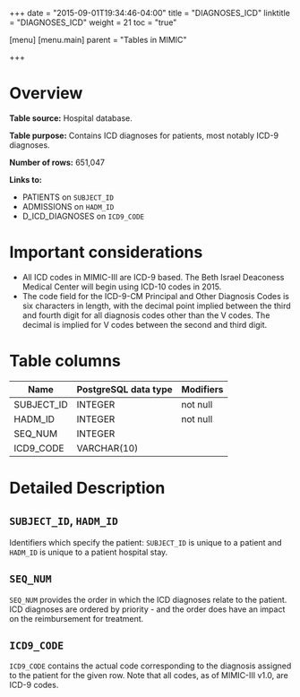 +++
date = "2015-09-01T19:34:46-04:00"
title = "DIAGNOSES_ICD"
linktitle = "DIAGNOSES_ICD"
weight = 21
toc = "true"

[menu]
  [menu.main]
    parent = "Tables in MIMIC"

+++

# Overview

**Table source:** Hospital database.

**Table purpose:** Contains ICD diagnoses for patients, most notably ICD-9 diagnoses.

**Number of rows:** 651,047

**Links to:**

* PATIENTS on `SUBJECT_ID`
* ADMISSIONS on `HADM_ID`
* D\_ICD\_DIAGNOSES on `ICD9_CODE`

# Important considerations

* All ICD codes in MIMIC-III are ICD-9 based. The Beth Israel Deaconess Medical Center will begin using ICD-10 codes in 2015.
* The code field for the ICD-9-CM Principal and Other Diagnosis Codes is six characters in length, with the decimal point implied between the third and fourth digit for all diagnosis codes other than the V codes. The decimal is implied for V codes between the second and third digit.

# Table columns

Name | PostgreSQL data type  | Modifiers
---- | ---- | ----
SUBJECT\_ID     | INTEGER               | not null
HADM\_ID        | INTEGER               | not null
SEQ\_NUM        | INTEGER               |
ICD9\_CODE      | VARCHAR(10)           |

# Detailed Description

## `SUBJECT_ID`, `HADM_ID`

Identifiers which specify the patient: `SUBJECT_ID` is unique to a patient and `HADM_ID` is unique to a patient hospital stay.

## `SEQ_NUM`

`SEQ_NUM` provides the order in which the ICD diagnoses relate to the patient. ICD diagnoses are ordered by priority - and the order does have an impact on the reimbursement for treatment.

## `ICD9_CODE`

`ICD9_CODE` contains the actual code corresponding to the diagnosis assigned to the patient for the given row. Note that all codes, as of MIMIC-III v1.0, are ICD-9 codes.

